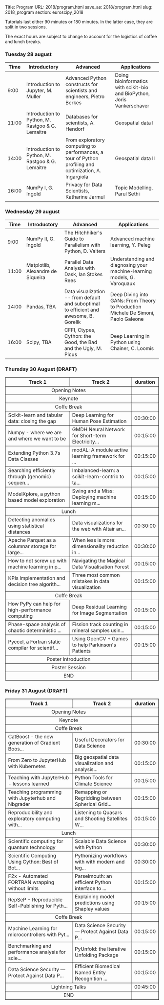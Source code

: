Title: Program
URL: 2018/program.html
save_as: 2018/program.html
slug: 2018_program
section: euroscipy_2018

Tutorials last either 90 minutes or 180 minutes. In the latter case, they are split in two
sessions.

The exact hours are subject to change to account for the logistics of coffee and lunch
breaks.

### Tuesday 28 august

Time           | Introductory                  | Advanced                 | Applications
-------------- | ----------------------------- | ------------------------ | -------------------
      9:00     | Introduction to Jupyter, M. Muller | Advanced Python constructs for scientists and engineers,  Pietro Berkes |	Doing bioinformatics with scikit-bio and BioPython, Joris Vankerschaver
     11:00     | Introduction to Python, M. Rastgoo & G. Lemaitre | Databases for scientists, A. Hendorf | Geospatial data I
     14:00     | Introduction to Python, M. Rastgoo & G. Lemaitre | From exploratory computing to performances, a tour of Python profiling and optimization, A. Ingargiola | Geospatial data II
     16:00     | NumPy I, G. Ingold    | Privacy for Data Scientists, Katharine Jarmul | Topic Modelling, Parul Sethi


### Wednesday 29 august


Time           | Introductory                  | Advanced                 | Applications
-------------- | ----------------------------- | ------------------------ | -------------------
      9:00     | NumPy II, G. Ingold           | The Hitchhiker's Guide to Parallelism with Python, D. Valters | Advanced machine learning, Y. Peleg
     11:00     | Matplotlib, Alexandre de Siqueira | Parallel Data Analysis with Dask, Ian Stokes Rees | Understanding and diagnosing your machine-learning models, G. Varoquaux
     14:00     | Pandas, TBA                   | Data visualization -- from default and suboptimal to efficient and awesome, B. Gorelik | Deep Diving into GANs: From Theory to Production Michele De Simoni, Paolo Galeone
     16:00     | Scipy, TBA                    | CFFI, Ctypes, Cython: the Good, the Bad and the Ugly, M. Picus |Deep Learning in Python using Chainer, C. Loomis

### Thursday 30 August (DRAFT)
<table border="1" class="dataframe">
  <thead>
    <tr style="text-align: center;">
      <th>Track 1</th>
      <th>Track 2</th>
      <th>duration</th>
    </tr>
  </thead>
  <tbody>
    <tr>
      <td colspan=2 align=center>Opening Notes</td>
      <td></td>
    </tr>
    <tr>
      <td colspan=2 align=center>Keynote</td>
      <td></td>
    </tr>
    <tr>
      <td colspan=2 align=center>Coffe Break</td>
      <td></td>
    </tr>
    <tr>
      <td>Scikit-learn and tabular data: closing the gap</td>
      <td>Deep Learning for Human Pose Estimation</td>
      <td>00:30:00</td>
    </tr>
    <tr>
      <td>Numpy - where we are and where we want to be</td>
      <td>GMDH Neural Network for Short-term Electricity...</td>
      <td>00:15:00</td>
    </tr>
    <tr>
      <td>Extending Python 3.7s Data Classes</td>
      <td>modAL: A module active learning framework for ...</td>
      <td>00:15:00</td>
    </tr>
    <tr>
      <td>Searching efficiently through (genomic) sequen...</td>
      <td>Imbalanced-learn: a scikit-learn-contrib to ta...</td>
      <td>00:15:00</td>
    </tr>
    <tr>
      <td>ModelXplore, a python based model exploration</td>
      <td>Swing and a Miss: Deploying machine learning m...</td>
      <td>00:15:00</td>
    </tr>
    <tr>
      <td colspan=2 align=center>Lunch</td>
      <td></td>
    </tr>
    <tr>
      <td>Detecting anomalies using statistical distances</td>
      <td>Data visualizations for the web with Altair an...</td>
      <td>00:30:00</td>
    </tr>
    <tr>
      <td>Apache Parquet as a columnar storage for large...</td>
      <td>When less is more: dimensionality reduction in...</td>
      <td>00:30:00</td>
    </tr>
    <tr>
      <td>How to not screw up with machine learning in p...</td>
      <td>Navigating the Magical Data Visualisation Forest</td>
      <td>00:15:00</td>
    </tr>
    <tr>
      <td>KPIs implementation and decision tree algorith...</td>
      <td>Three most common mistakes in data visualization</td>
      <td>00:15:00</td>
    </tr>
    <tr>
      <td colspan=2 align=center>Coffe Break</td>
      <td></td>
    </tr>
    <tr>
      <td>How PyPy can help for high-performance computing</td>
      <td>Deep Residual Learning for Image Segmentation</td>
      <td>00:15:00</td>
    </tr>
    <tr>
      <td>Phase-space analysis of chaotic deterministic ...</td>
      <td>Fission track counting in mineral samples usin...</td>
      <td>00:15:00</td>
    </tr>
    <tr>
      <td>Pyccel, a Fortran static compiler for scientif...</td>
      <td>Using OpenCV + Games to help Parkinson's Patients</td>
      <td>00:15:00</td>
    </tr>
    <tr>
      <td colspan=2 align=center>Poster Introduction</td>
      <td></td>
    </tr>
    <tr>
      <td colspan=2 align=center>Poster Session</td>
      <td></td>
    </tr>
    <tr>
      <td colspan=2 align=center>END</td>
      <td></td>
    </tr>
    </tbody>
  </table>

### Friday 31 August (DRAFT)



  <table border="1" class="dataframe">
    <thead>
    <tr style="text-align: center;">
      <th>Track 1</th>
      <th>Track 2</th>
      <th>duration</th>
    </tr>
  </thead>
  <tbody>
     <tr>
      <td colspan=2 align=center>Opening Notes</td>
      <td></td>
    </tr>
    <tr>
      <td colspan=2 align=center>Keynote</td>
      <td></td>
    </tr>
    <tr>
      <td colspan=2 align=center>Coffe Break</td>
      <td></td>
    </tr>
    <tr>
      <td>CatBoost - the new generation of Gradient Boos...</td>
      <td>Useful Decorators for Data Science</td>
      <td>00:30:00</td>
    </tr>
    <tr>
      <td>From Zero to JupyterHub with Kubernetes</td>
      <td>Big geospatial data visualization and analysis...</td>
      <td>00:15:00</td>
    </tr>
    <tr>
      <td>Teaching with JupyterHub - lessons learned</td>
      <td>Python Tools for Climate Science</td>
      <td>00:15:00</td>
    </tr>
    <tr>
      <td>Teaching programming with Jupyterhub and Nbgrader</td>
      <td>Remapping or Regridding between Spherical Grid...</td>
      <td>00:15:00</td>
    </tr>
    <tr>
      <td>Reproducibility and exploratory computing with...</td>
      <td>Listening to Quasars and Shooting Satellites W...</td>
      <td>00:15:00</td>
    </tr>
    <tr>
      <td colspan=2 align=center>Lunch</td>
      <td></td>
    </tr>
    <tr>
      <td>Scientific computing for quantum technology</td>
      <td>Scalable Data Science with Python</td>
      <td>00:30:00</td>
    </tr>
    <tr>
      <td>Scientific Computing Using Cython: Best of Bot...</td>
      <td>Pythonizing workflows with with modern and leg...</td>
      <td>00:30:00</td>
    </tr>
    <tr>
      <td>F2x - Automated FORTRAN wrapping without limits</td>
      <td>Parselmouth: an efficient Python interface to ...</td>
      <td>00:15:00</td>
    </tr>
    <tr>
      <td>RepSeP - Reproducible Self-Publishing for Pyth...</td>
      <td>Explaining model predictions using Shapley values</td>
      <td>00:15:00</td>
    </tr>
    <tr>
      <td colspan=2 align=center>Coffe Break</td>
      <td></td>
    </tr>
    <tr>
      <td>Machine Learning for microcontrollers with Pyt...</td>
      <td>Data Science Security — Protect Against Data P...</td>
      <td>00:15:00</td>
    </tr>
    <tr>
      <td>Benchmarking and performance analysis for scie...</td>
      <td>PyUnfold: the Iterative Unfolding Package</td>
      <td>00:15:00</td>
    </tr>
    <tr>
      <td>Data Science Security — Protect Against Data P...</td>
      <td>Efficient Biomedical Named Entity Recognition ...</td>
      <td>00:15:00</td>
    </tr>
    <tr>
      <td colspan=2 align=center>Lightning Talks</td>
      <td>00:45:00</td>
    </tr>
    <tr>
      <td colspan=2 align=center>END</td>
      <td></td>
    </tr>
  </tbody>
</table>